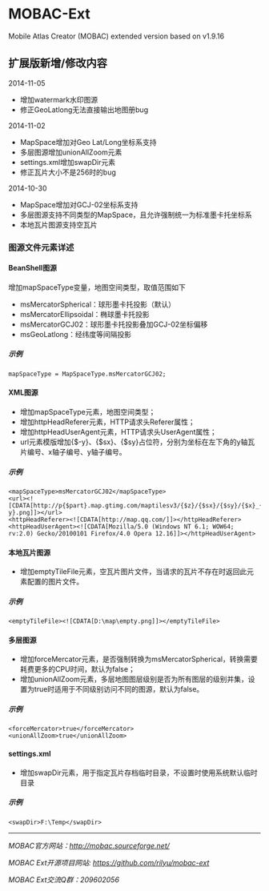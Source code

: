 MOBAC-Ext
=========

Mobile Atlas Creator (MOBAC) extended version based on v1.9.16

## 扩展版新增/修改内容
2014-11-05
- 增加watermark水印图源
- 修正GeoLatlong无法直接输出地图册bug

2014-11-02
- MapSpace增加对Geo Lat/Long坐标系支持
- 多层图源增加unionAllZoom元素
- settings.xml增加swapDir元素
- 修正瓦片大小不是256时的bug

2014-10-30
- MapSpace增加对GCJ-02坐标系支持
- 多层图源支持不同类型的MapSpace，且允许强制统一为标准墨卡托坐标系
- 本地瓦片图源支持空瓦片


### 图源文件元素详述

#### BeanShell图源
增加mapSpaceType变量，地图空间类型，取值范围如下
- msMercatorSpherical：球形墨卡托投影（默认）
- msMercatorEllipsoidal：椭球墨卡托投影
- msMercatorGCJ02：球形墨卡托投影叠加GCJ-02坐标偏移
- msGeoLatlong：经纬度等间隔投影

##### 示例
	mapSpaceType = MapSpaceType.msMercatorGCJ02;

#### XML图源
- 增加mapSpaceType元素，地图空间类型；
- 增加httpHeadReferer元素，HTTP请求头Referer属性；
- 增加httpHeadUserAgent元素，HTTP请求头UserAgent属性；
- url元素模版增加{$-y}、{$sx}、{$sy}占位符，分别为坐标在左下角的y轴瓦片编号、x轴子编号、y轴子编号。

##### 示例
	<mapSpaceType>msMercatorGCJ02</mapSpaceType>
	<url><![CDATA[http://p{$part}.map.gtimg.com/maptilesv3/{$z}/{$sx}/{$sy}/{$x}_{$-y}.png]]></url>
	<httpHeadReferer><![CDATA[http://map.qq.com/]]></httpHeadReferer>
	<httpHeadUserAgent><![CDATA[Mozilla/5.0 (Windows NT 6.1; WOW64; rv:2.0) Gecko/20100101 Firefox/4.0 Opera 12.16]]></httpHeadUserAgent>

#### 本地瓦片图源
- 增加emptyTileFile元素，空瓦片图片文件，当请求的瓦片不存在时返回此元素配置的图片文件。

##### 示例
	<emptyTileFile><![CDATA[D:\map\empty.png]]></emptyTileFile>

#### 多层图源
- 增加forceMercator元素，是否强制转换为msMercatorSpherical，转换需要耗费更多的CPU时间，默认为false；
- 增加unionAllZoom元素，多层地图图层级别是否为所有图层的级别并集，设置为true时适用于不同级别访问不同的图源，默认为false。

##### 示例
	<forceMercator>true</forceMercator>
	<unionAllZoom>true</unionAllZoom>


#### settings.xml
- 增加swapDir元素，用于指定瓦片存档临时目录，不设置时使用系统默认临时目录

##### 示例
	<swapDir>F:\Temp</swapDir>

***

*MOBAC官方网站：http://mobac.sourceforge.net/*

*MOBAC Ext开源项目网站: https://github.com/rilyu/mobac-ext*

*MOBAC Ext交流Q群：209602056*
